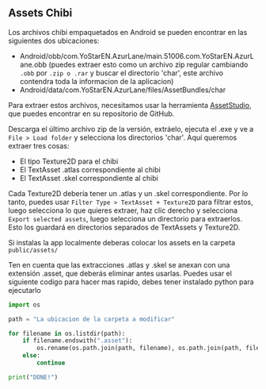 ## Assets Chibi

Los archivos chibi empaquetados en Android se pueden encontrar en las siguientes dos ubicaciones:

- Android/obb/com.YoStarEN.AzurLane/main.51006.com.YoStarEN.AzurLane.obb (puedes extraer esto como un archivo zip regular cambiando `.obb` por `.zip o .rar` y buscar el directorio 'char', este archivo contendra toda la informacion de la aplicacion)
- Android/data/com.YoStarEN.AzurLane/files/AssetBundles/char

Para extraer estos archivos, necesitamos usar la herramienta [AssetStudio](https://github.com/Perfare/AssetStudio), que puedes encontrar en su repositorio de GitHub.

Descarga el último archivo zip de la versión, extráelo, ejecuta el .exe y ve a `File > Load folder` y selecciona los directorios 'char'. Aquí queremos extraer tres cosas:

- El tipo Texture2D para el chibi
- El TextAsset .atlas correspondiente al chibi
- El TextAsset .skel correspondiente al chibi

Cada Texture2D debería tener un .atlas y un .skel correspondiente. Por lo tanto, puedes usar `Filter Type > TextAsset + Texture2D` para filtrar estos, luego selecciona lo que quieres extraer, haz clic derecho y selecciona `Export selected assets`, luego selecciona un directorio para extraerlos. Esto los guardará en directorios separados de TextAssets y Texture2D.

Si instalas la app localmente deberas colocar los assets en la carpeta `public/assets/`

Ten en cuenta que las extracciones .atlas y .skel se anexan con una extensión .asset, que deberás eliminar antes usarlas. Puedes usar el siguiente codigo para hacer mas rapido, debes tener instalado python para ejecutarlo

```python
import os

path = "La ubicacion de la carpeta a modificar"

for filename in os.listdir(path):
    if filename.endswith(".asset"):
        os.rename(os.path.join(path, filename), os.path.join(path, filename[:-6]))
    else:
        continue

print("DONE!")
```
